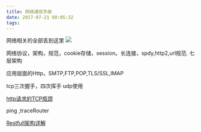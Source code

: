 ```yaml
---
title: 网络通信手册
date: 2017-07-21 00:05:32
tags:
---
```


网络相关的全部丢到这里
![](http://odzl05jxx.bkt.clouddn.com/b9ae1189145b4a4d9dfe4d0b89a21b47.jpg?imageView2/2/w/600)
<!--more-->

网络协议，架构，规范，cookie存储，session。长连接，spdy,http2,url规范.
七层架构

应用层面的Http，SMTP,FTP,POP,TLS/SSL,IMAP

tcp三次握手，四次挥手
udp使用


[http请求的TCP瓶颈](https://bhsc881114.github.io/2015/06/23/HTTP%E8%AF%B7%E6%B1%82%E7%9A%84TCP%E7%93%B6%E9%A2%88%E5%88%86%E6%9E%90/)

ping ,traceRouter

[Restfull架构详解](http://www.runoob.com/w3cnote/restful-architecture.html)
